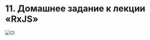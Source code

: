 
# 11. Домашнее задание к лекции «RxJS»

![CI](https://github.com/Artyouhan/Dom-2/actions/workflows/webpack.yml/badge.svg)

